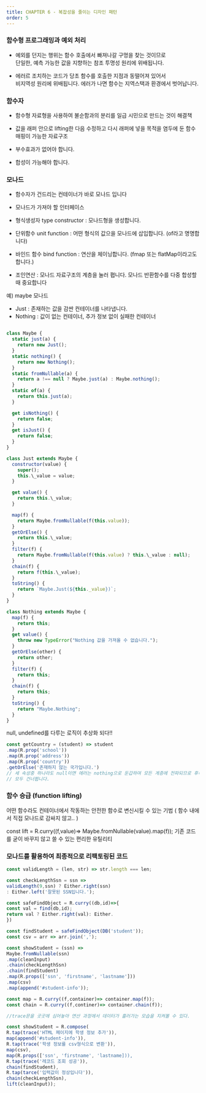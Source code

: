 ```yaml
---
title: CHAPTER 6 - 복잡성을 줄이는 디자인 패턴
order: 5 
---
```


### 함수형 프로그래밍과 예외 처리 

- 예외를 던지는 행위는 함수 호출에서 빠져나갈 구멍을 찾는 것이므로   
  단일한, 예측 가능한 값을 지향하는 참조 투명성 원리에 위배됩니다.  
    
- 에러르 조치하는 코드가 당초 함수를 호출한 지점과 동떨어져 있어서  
   비지역성 원리에 위배됩니다. 에러가 나면 함수는 지역스택과 환경에서 벗어납니다.

### 함수자

- 함수형 자료형을 사용하여 불순함과의 분리를 일급 시민으로 만드는 것이 해결책 
- 값을 래퍼 안으로 lifting한 다음 수정하고 다시 래퍼에 넣을 목적을 염두에 둔 함수 매핑이 가능한 자료구조 
  
- 부수효과가 없어야 합니다.
- 합성이 가능해야 합니다.

### 모나드 

- 함수자가 건드리는 컨테이너가 바로 모나드 입니다
  
- 모나드가 가져야 할 인터페이스
  
- 형식생성자 type constructor : 모나드형을 생성합니다.
- 단위함수 unit function : 어떤 형식의 값으을 모나드에 삽입합니다. (of라고 명명합니다)
- 바인드 함수 bind function : 연산을 체이닝합니다. (fmap 또는 flatMap이라고도 합니다.)
- 조인연산 : 모나드 자료구조의 계층을 눌러 폅니다. 모나드 반환함수를 다중 합성할 때 중요합니다
  
예) maybe 모나드  
- Just : 존재하는 값을 감싼 컨테이너를 나타냅니다.
- Nothing : 값이 없는 컨테이너, 추가 정보 없이 실패한 컨테이너
  
```javascript

class Maybe {
  static just(a) {
    return new Just();
  }
  static nothing() {
    return new Nothing();
  }
  static fromNullable(a) {
    return a !== null ? Maybe.just(a) : Maybe.nothing();
  }
  static of(a) {
    return this.just(a);
  }

  get isNothing() {
    return false;
  }
  get isJust() {
    return false;
  }
}

class Just extends Maybe {
  constructor(value) {
    super();
    this.\_value = value;
  }

  get value() {
    return this.\_value;
  }

  map(f) {
    return Maybe.fromNullable(f(this.value));
  }
  getOrElse() {
    return this.\_value;
  }
  filter(f) {
    return Maybe.fromNullable(f(this.value) ? this.\_value : null);
  }
  chain(f) {
    return f(this.\_value);
  }
  toString() {
    return `Maybe.Just(${this._value})`;
  }
}

class Nothing extends Maybe {
  map(f) {
    return this;
  }
  get value() {
    throw new TypeError("Nothing 값을 가져올 수 없습니다.");
  }
  getOrElse(other) {
    return other;
  }
  filter(f) {
    return this;
  }
  chain(f) {
    return this;
  }
  toString() {
    return "Maybe.Nothing";
  }
}

```
  
null, undefined를 다루는 로직이 추상화 되다!! 
  
```javascript
const getCountry = (student) => student
.map(R.prop('school'))
.map(R.prop('address'))
.map(R.prop('country'))
.getOrElse('존재하지 않는 국가입니다.')
// 세 속성중 하나라도 null이면 에러는 nothing으로 둔갑하여 모든 계층에 전파되므로 후속 연산은
// 모두 건너뜁니다.
```

### 함수 승급 (function lifting)
어떤 함수라도 컨테이너에서 작동하는 안전한 함수로 변신시킬 수 있는 기법
( 함수 내에서 직접 모나드로 감싸지 않고.. )

const lift = R.curry((f,value)=> Maybe.fromNullable(value).map(f));
기존 코드를 굳이 바꾸지 않고 쓸 수 있는 편리한 유틸리티

### 모나드를 활용하여 최종적으로 리팩토링된 코드 

```javascript
const validLength = (len, str) => str.length === len;

const checkLengthSsn = ssn =>
validLength(9,ssn) ? Either.right(ssn)
: Either.left('잘못된 SSN입니다.');

const safeFindObject = R.curry((db,id)=>{
const val = find(db,id);
return val ? Either.right(val): Either.
})

const findStudent = safeFindObject(DB('student'));
const csv = arr => arr.join(',');

const showStudent = (ssn) =>
Maybe.fromNullable(ssn)
.map(cleanInput)
.chain(checkLengthSsn)
.chain(findStudent)
.map(R.props(['ssn', 'firstname', 'lastname']))
.map(csv)
.map(append('#student-info'));

const map = R.curry((f,container)=> container.map(f));
const chain = R.curry((f,continer)=> container.chain(f));

//trace문을 곳곳에 심어놓아 연산 과정에서 데이터가 흘러가는 모습을 지켜볼 수 있다.

const showStudent = R.compose(
R.tap(trace('HTML 페이지에 학생 정보 추가')),
map(append('#student-info')),
R.tap(trace('학생 정보를 csv형식으로 변환')),
map(csv),
map(R.props(['ssn', 'firstname', 'lastname])),
R.tap(trace('레코드 조회 성공')),
chain(findStudent),
R.tap(tarce('입력값이 정상입니다')),
chain(checkLengthSsn),
lift(cleanInput));

```